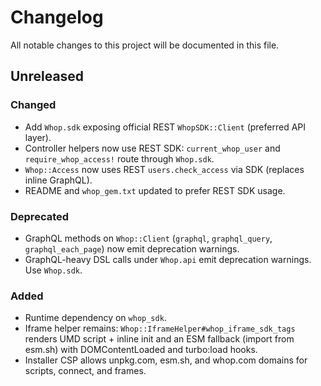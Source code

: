 # Changelog

All notable changes to this project will be documented in this file.

## Unreleased

### Changed
- Add `Whop.sdk` exposing official REST `WhopSDK::Client` (preferred API layer).
- Controller helpers now use REST SDK: `current_whop_user` and `require_whop_access!` route through `Whop.sdk`.
- `Whop::Access` now uses REST `users.check_access` via SDK (replaces inline GraphQL).
- README and `whop_gem.txt` updated to prefer REST SDK usage.

### Deprecated
- GraphQL methods on `Whop::Client` (`graphql`, `graphql_query`, `graphql_each_page`) now emit deprecation warnings.
- GraphQL-heavy DSL calls under `Whop.api` emit deprecation warnings. Use `Whop.sdk`.

### Added
- Runtime dependency on `whop_sdk`.
- Iframe helper remains: `Whop::IframeHelper#whop_iframe_sdk_tags` renders UMD script + inline init and an ESM fallback (import from esm.sh) with DOMContentLoaded and turbo:load hooks.
- Installer CSP allows unpkg.com, esm.sh, and whop.com domains for scripts, connect, and frames.
